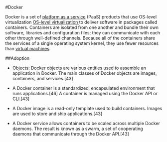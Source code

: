 #Docker



Docker is a set of [platform as a service](https://en.wikipedia.org/wiki/Platform_as_a_service) (PaaS) products that use OS-level virtualization [OS-level virtualization ](https://en.wikipedia.org/wiki/Kernel_(operating_system)) to deliver software in packages called containers. Containers are isolated from one another and bundle their own software, libraries and configuration files; they can communicate with each other through well-defined channels. Because all of the containers share the services of a single operating system kernel, they use fewer resources than  [virtual machines](https://en.wikipedia.org/wiki/Virtual_machine).



##Adoption

* Objects: Docker objects are various entities used to assemble an application in Docker. The main classes of Docker objects are images, containers, and services.[43] 

* A Docker container is a standardized, encapsulated environment that runs applications.[46] A container is managed using the Docker API or CLI.[43] 

* A Docker image is a read-only template used to build containers. Images are used to store and ship applications.[43] 

* A Docker service allows containers to be scaled across multiple Docker daemons. The result is known as a swarm, a set of cooperating daemons that communicate through the Docker API.[43]



